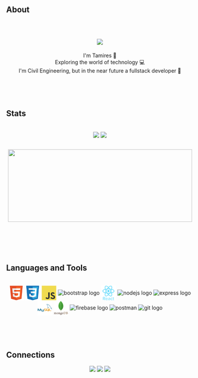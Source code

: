 ## About
\
&nbsp;
<div align="center">
	 <img src="https://readme-typing-svg.herokuapp.com?font=Roboto&size=40&duration=4000&color=83df6f&center=true&vCenter=true&multiline=true&width=400&height=65&lines=Hello+World+%f0%9f%8c%8e+%f0%9f%8c%88">
</div>
&nbsp;
<div align="center">
I'm Tamires 💫
</div>
<div align="center">
Exploring the world of technology 💻 
</div>
<div align="center">
I'm Civil Engineering, but in the near future a fullstack developer 🚀
</div>
&nbsp;

\
&nbsp;
## Stats
<br/>
<div align="center">
	<img src="https://gh-readme.vercel.app/api?username=TamiresDellaRovere&show_icons=true&include_all_commits=true&count_private=true&count_private=true&hide_border=true&title_color=00cbf3&text_color=00cbf3&icon_color=00cbf3&bg_color=040506&hide_rank=true&line_height=28" align="center" />
	<img src="https://gh-readme.vercel.app/api/top-langs/?username=TamiresDellaRovere&layout=compact&langs_count=10&hide_border=true&title_color=00cbf3&text_color=00cbf3&icon_color=00cbf3&bg_color=040506&card_width=220" align="center" />
</div>
<br/>
<p align="center">
	<a href="#"><img src="https://github-readme-streak-stats.herokuapp.com?user=TamiresDellaRovere&hide_border=true&date_format=j%20M%5B%20Y%5D&background=040506&ring=00cbf3&fire=00cbf3&currStreakNum=00cbf3&sideNums=00cbf3&sideLabels=00cbf3&dates=00cbf3&currStreakLabel=00cbf3&stroke=040506" width="495px" height="195px"></a>
</p>
&nbsp;

\
&nbsp;
## Languages and Tools
<div align="center" style="display: inline_block"><br>
  <img align="center" alt="HTML" height="40" width="40" src="https://raw.githubusercontent.com/devicons/devicon/master/icons/html5/html5-original.svg">
  <img align="center" alt="CSS" height="40" width="40" src="https://raw.githubusercontent.com/devicons/devicon/master/icons/css3/css3-original.svg">
  <img align="center" alt="Js" height="40" width="40" src="https://github.com/devicons/devicon/blob/master/icons/javascript/javascript-original.svg">
  <img align="center" src="https://cdn.jsdelivr.net/gh/devicons/devicon/icons/bootstrap/bootstrap-original.svg" height="40" width="40" alt="bootstrap logo"  />
  <img align="center" src="https://raw.githubusercontent.com/devicons/devicon/master/icons/react/react-original-wordmark.svg" alt="react" width="40" height="40"/>
  <img align="center" src="https://cdn.jsdelivr.net/gh/devicons/devicon/icons/nodejs/nodejs-original.svg" height="40" width="40" alt="nodejs logo"/>
  <img align="center" src="https://cdn.jsdelivr.net/gh/devicons/devicon/icons/express/express-original.svg" height="40" width="40" alt="express logo"  />
  <img align="center" src="https://raw.githubusercontent.com/devicons/devicon/master/icons/mysql/mysql-original-wordmark.svg" height="40" width="40" alt="mysql logo"  />
  <img align="center" src="https://raw.githubusercontent.com/devicons/devicon/master/icons/mongodb/mongodb-original-wordmark.svg" height="40" width="40" alt="mongodb logo"  />
  <img align="center" src="https://www.vectorlogo.zone/logos/firebase/firebase-icon.svg" height="40" width="40" alt="firebase logo"  />
  <img align="center" src="https://www.vectorlogo.zone/logos/getpostman/getpostman-icon.svg" alt="postman" width="40" height="40"/>
  <img align="center" src="https://cdn.jsdelivr.net/gh/devicons/devicon/icons/git/git-original.svg" height="40" width="40" alt="git logo"  />
</div>
&nbsp;

\
&nbsp;
## Connections
<div align="center"> 
  <a href="https://www.instagram.com/tamiresdellarovere/" target="_blank" rel="noreferrer"><img src="https://img.shields.io/badge/-Instagram-%23E4405F?style=for-the-badge&logo=instagram&logoColor=white"></a>
  <a href="https://www.linkedin.com/in/tamiresdellarovere/" target="_blank" rel="noreferrer"><img src="https://img.shields.io/badge/-LinkedIn-%230077B5?style=for-the-badge&logo=linkedin&logoColor=white"></a>
  <a href="https://discord.com/channels/TamiresDellaRovere#8241" target="_blank" rel="noreferrer"><img src="https://img.shields.io/badge/Discord-7289DA?style=for-the-badge&logo=discord&logoColor=white"></a> 
</div>

<!--
**TamiresDellaRovere/tamiresdellarovere** is a ✨ _special_ ✨ repository because its `README.md` (this file) appears on your GitHub profile.

Here are some ideas to get you started:

- 🔭 I’m currently working on ...
- 🌱 I’m currently learning ...
- 👯 I’m looking to collaborate on ...
- 🤔 I’m looking for help with ...
- 💬 Ask me about ...
- 📫 How to reach me: ...
- 😄 Pronouns: ...
- ⚡ Fun fact: ...
-->
